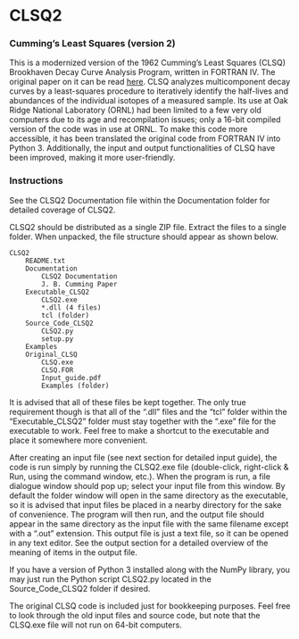 # CLSQ2

### Cumming’s Least Squares (version 2)
This is a modernized version of the 1962 Cumming’s Least Squares (CLSQ) Brookhaven Decay Curve Analysis Program, written in FORTRAN IV.  The original paper on it can be read [<u>here</u>](https://books.google.com/books?id=DZQrAAAAYAAJ&lpg=PR1&pg=PA25#v=onepage&q&f=false). CLSQ analyzes multicomponent decay curves by a least-squares procedure to iteratively identify the half-lives and abundances of the individual isotopes of a measured sample.  Its use at Oak Ridge National Laboratory (ORNL) had been limited to a few very old computers due to its age and recompilation issues; only a 16-bit compiled version of the code was in use at ORNL.  To make this code more accessible, it has been translated the original code from FORTRAN IV into Python 3.  Additionally, the input and output functionalities of CLSQ have been improved, making it more user-friendly.  

### Instructions

See the CLSQ2 Documentation file within the Documentation folder for detailed coverage of CLSQ2.

CLSQ2 should be distributed as a single ZIP file.  Extract the files to a single folder.  When unpacked, the file structure should appear as shown below. 

    CLSQ2 
        README.txt
        Documentation
            CLSQ2 Documentation 
            J. B. Cumming Paper
        Executable_CLSQ2
            CLSQ2.exe
            *.dll (4 files)
            tcl (folder)
        Source_Code_CLSQ2
            CLSQ2.py	
            setup.py
        Examples
        Original_CLSQ
            CLSQ.exe
            CLSQ.FOR
            Input_guide.pdf
            Examples (folder)

It is advised that all of these files be kept together.  The only true requirement though is that all of the “.dll” files and the “tcl” folder within the “Executable_CLSQ2” folder must stay together with the “.exe” file for the executable to work.  Feel free to make a shortcut to the executable and place it somewhere more convenient.  

After creating an input file (see next section for detailed input guide), the code is run simply by running the CLSQ2.exe file (double-click, right-click & Run, using the command window, etc.).  When the program is run, a file dialogue window should pop up; select your input file from this window.  By default the folder window will open in the same directory as the executable, so it is advised that input files be placed in a nearby directory for the sake of convenience.  The program will then run, and the output file should appear in the same directory as the input file with the same filename except with a “.out” extension.  This output file is just a text file, so it can be opened in any text editor.  See the output section for a detailed overview of the meaning of items in the output file.

If you have a version of Python 3 installed along with the NumPy library, you may just run the Python script CLSQ2.py located in the Source_Code_CLSQ2 folder if desired.

The original CLSQ code is included just for bookkeeping purposes.  Feel free to look through the old input files and source code, but note that the CLSQ.exe file will not run on 64-bit computers.  
